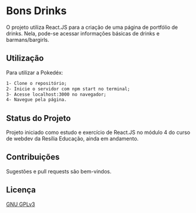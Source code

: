 # Bons Drinks
O projeto utiliza React.JS para a criação de uma página de portfólio de drinks. 
Nela, pode-se acessar informações básicas de drinks e barmans/bargirls.

## Utilização

Para utilizar a Pokedéx:
```html
1- Clone o repositório;
2- Inicie o servidor com npm start no terminal;
3- Acesse localhost:3000 no navegador;
4- Navegue pela página.
```
## Status do Projeto
Projeto iniciado como estudo e exercício de React.JS no módulo 4 do curso de webdev da Resília Educação, ainda em andamento.

## Contribuições
Sugestões e pull requests são bem-vindos. 

## Licença 
[GNU GPLv3](https://choosealicense.com/licenses/gpl-3.0/)
